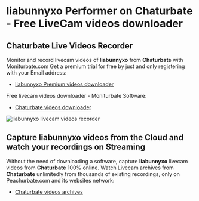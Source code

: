 # liabunnyxo Performer on Chaturbate - Free LiveCam videos downloader

## Chaturbate Live Videos Recorder

Monitor and record livecam videos of **liabunnyxo** from **Chaturbate** with Moniturbate.com
Get a premium trial for free by just and only registering with your Email address:
* [liabunnyxo Premium videos downloader](https://moniturbate.com/request-demo-licence-key.html)

Free livecam videos downloader - Moniturbate Software:
* [Chaturbate videos downloader](https://moniturbate.com/moniturbate-download-software.html)

![liabunnyxo livecam videos recorder](https://peachurnet.com/templates/moniturbate-software.png)


## Capture liabunnyxo videos from the Cloud and watch your recordings on Streaming

Without the need of downloading a software, capture **liabunnyxo** livecam videos from **Chaturbate** 100% online.
Watch Livecam archives from **Chaturbate** unlimitedly from thousands of existing recordings, only on Peachurbate.com and its websites network:
* [Chaturbate videos archives](https://peachurnet.com/)